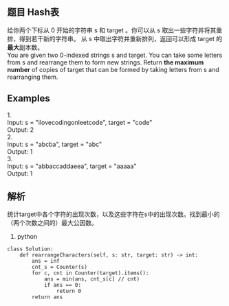 ## 题目 **Hash表**
给你两个下标从 0 开始的字符串 s 和 target 。你可以从 s 取出一些字符并将其重排，得到若干新的字符串。
从 s 中取出字符并重新排列，返回可以形成 target 的**最大**副本数。<br>
You are given two 0-indexed strings s and target. You can take some letters from s and rearrange them to form new strings.
Return **the maximum number** of copies of target that can be formed by taking letters from s and rearranging them.
## Examples
1.<br>
Input: s = "ilovecodingonleetcode", target = "code"<br>
Output: 2<br>
2.<br>
Input: s = "abcba", target = "abc"<br>
Output: 1<br>
3.<br>
Input: s = "abbaccaddaeea", target = "aaaaa"<br>
Output: 1<br>
## 解析
统计target中各个字符的出现次数，以及这些字符在s中的出现次数。找到最小的（两个次数之间的）最大公因数。<br>
1. python<br>
```
class Solution:
    def rearrangeCharacters(self, s: str, target: str) -> int:
        ans = inf
        cnt_s = Counter(s)
        for c, cnt in Counter(target).items():
            ans = min(ans, cnt_s[c] // cnt)
            if ans == 0:
                return 0
        return ans
```
